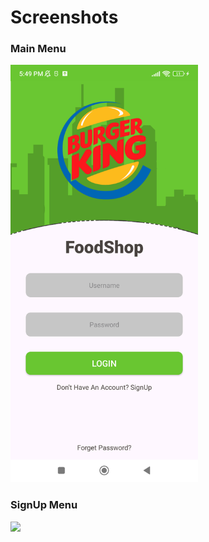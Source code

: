 # Screenshots

### Main Menu

<img src="https://raw.githubusercontent.com/Design-Android/FoodShopApp/master/screenshots/main.png" width="300">

### SignUp Menu

<img src="https://raw.githubusercontent.com/Design-Android/FoodShopApp/master/screenshots/sign_up.png" width="300">